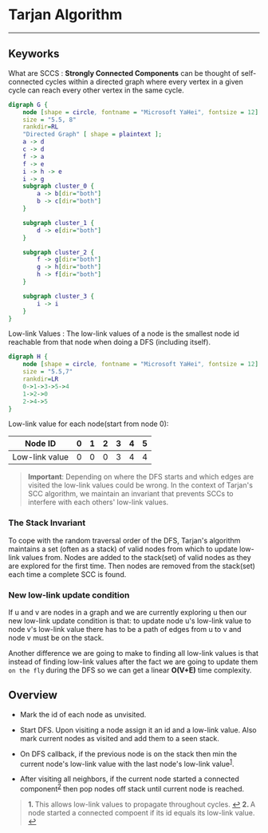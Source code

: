 # Tarjan Algorithm

***

## Keyworks

What are SCCS
: **Strongly Connected Components** can be thought of self-connected cycles within a directed graph where every vertex in a given cycle can reach every other vertex in the same cycle.

```dot {engine="fdp"}
digraph G {
    node [shape = circle, fontname = "Microsoft YaHei", fontsize = 12]
    size = "5.5, 8"
    rankdir=RL
    "Directed Graph" [ shape = plaintext ];
    a -> d
    c -> d
    f -> a
    f -> e
    i -> h -> e
    i -> g
    subgraph cluster_0 {
        a -> b[dir="both"]
        b -> c[dir="both"]
    }

    subgraph cluster_1 {
        d -> e[dir="both"]
    }

    subgraph cluster_2 {
        f -> g[dir="both"]
        g -> h[dir="both"]
        h -> f[dir="both"]
    }

    subgraph cluster_3 {
        i -> i
    }
}
```

Low-link Values
: The low-link values of a node is the smallest node id reachable from that node when doing a DFS (including itself).

```dot {engine="fdp"}
digraph H {
    node [shape = circle, fontname = "Microsoft YaHei", fontsize = 12]
    size = "5.5,7"
    rankdir=LR
    0->1->3->5->4
    1->2->0
    2->4->5
}
```

Low-link value for each node(start from node 0):

| Node ID         | 0  | 1  | 2  | 3  | 4  | 5  |
| -------------   | -- | -- | -- | -- | -- | -- |
| Low-link value  | 0  | 0  | 0  | 3  | 4  | 4  |

>**Important**: Depending on where the DFS starts and which edges are visited the low-link values could be wrong. In the context of Tarjan's SCC algorithm, we maintain an invariant that prevents SCCs to interfere with each others' low-link values.

### The Stack Invariant

To cope with the random traversal order of the DFS, Tarjan's algorithm maintains a set (often as a stack) of valid nodes from which to update low-link values from. Nodes are added to the stack(set) of valid nodes as they are explored for the first time. Then nodes are removed from the stack(set) each time a complete SCC is found.  

### New low-link update condition

If u and v are nodes in a graph and we are currently exploring u then our new low-link update condition is that: to update node u's low-link value to node v's low-link value there has to be a path of edges from u to v and node v must be on the stack.

Another difference we are going to make to finding all low-link values is that instead of finding low-link values after the fact we are going to update them `on the fly` during the DFS so we can get a linear **O(V+E)** time complexity.

## Overview

- Mark the id of each node as unvisited.

- Start DFS. Upon visiting a node assign it an id and a low-link value. Also mark current nodes as visited and add them to a seen stack.

- On DFS callback, if the previous node is on the stack then min the current node's low-link value with the last node's low-link value<sup id="a1">[1](#f1)</sup>.

- After visiting all neighbors, if the current node started a connected component<sup id="a2">[2](#f2)</sup> then pop nodes off stack until current node is reached.

><b id="f1">1. </b> This allows low-link values to propagate throughout cycles. [↩](#a1)
<b id="f2">2. </b> A node started a connected compoent if its id equals its low-link value. [↩](#a2)


